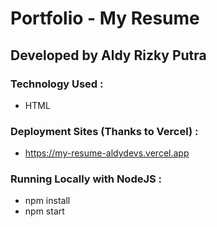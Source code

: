 # Portfolio - My Resume
## Developed by Aldy Rizky Putra
### Technology Used :
- HTML
### Deployment Sites (Thanks to Vercel) :
- https://my-resume-aldydevs.vercel.app
### Running Locally with NodeJS :
- npm install
- npm start

